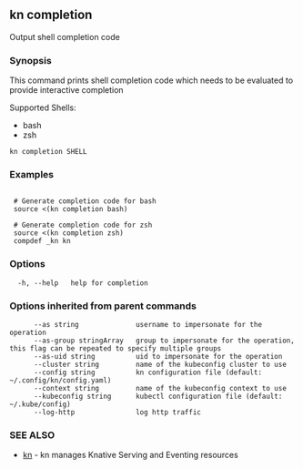 ## kn completion

Output shell completion code

### Synopsis


This command prints shell completion code which needs to be evaluated
to provide interactive completion

Supported Shells:
 - bash
 - zsh

```
kn completion SHELL
```

### Examples

```

 # Generate completion code for bash
 source <(kn completion bash)

 # Generate completion code for zsh
 source <(kn completion zsh)
 compdef _kn kn
```

### Options

```
  -h, --help   help for completion
```

### Options inherited from parent commands

```
      --as string              username to impersonate for the operation
      --as-group stringArray   group to impersonate for the operation, this flag can be repeated to specify multiple groups
      --as-uid string          uid to impersonate for the operation
      --cluster string         name of the kubeconfig cluster to use
      --config string          kn configuration file (default: ~/.config/kn/config.yaml)
      --context string         name of the kubeconfig context to use
      --kubeconfig string      kubectl configuration file (default: ~/.kube/config)
      --log-http               log http traffic
```

### SEE ALSO

* [kn](kn.md)	 - kn manages Knative Serving and Eventing resources

